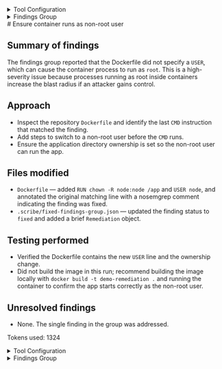 <details>
<summary>Tool Configuration</summary>
{
  "name": "remediate_findings_groups",
  "strategy": "one_by_one",
  "agent": "codex",
  "limit": 5,
  "model": "gpt-5-mini",
  "prompt_file": "../prompts/finding_group.md"
}

</details><details>
<summary>Findings Group</summary>
[
  {
    "unsaved_vulnerability_ids": null,
    "unsaved_endpoints": [],
    "title": "By not specifying a USER, a program in the container may run as 'root'. This is a security hazard. If an attacker can control a process running [...]",
    "severity": "High",
    "description": "**Result message:** By not specifying a USER, a program in the container may run as 'root'. This is a security hazard. If an attacker can control a process running as root, they may have control over the container. Ensure that the last USER in a Dockerfile is a USER other than 'root'.\n**Snippet:**\n```\nCMD [\"sh\", \"-c\", \"python healthcheck.py & npm start\"]\n```\n**Rule name:** dockerfile.security.missing-user.missing-user\n**Rule short description:** Opengrep Finding: dockerfile.security.missing-user.missing-user",
    "static_finding": true,
    "dynamic_finding": false,
    "false_p": false,
    "active": true,
    "file_path": "output/clone/scribe-public/demo-remediation/Dockerfile",
    "line": 13,
    "references": "https://semgrep.dev/r/dockerfile.security.missing-user.missing-user",
    "vuln_id_from_tool": "dockerfile.security.missing-user.missing-user",
    "cwe": 250,
    "tags": [
      "MEDIUM CONFIDENCE",
      "security",
      "CWE-250: Execution with Unnecessary Privileges",
      "OWASP-A04:2021 - Insecure Design"
    ],
    "unique_id_from_tool": "45c1c32ad19ef9fd8608fc4a77be61296f35f89f3cf6cfecad0431e571106069c9bff7b2d5b0b14a2fd1726de7b2672bf65ae05e56ce4bdecf767b05d6594e23_0"
  }
]

</details># Ensure container runs as non-root user

## Summary of findings

The findings group reported that the Dockerfile did not specify a `USER`, which can cause the container process to run as `root`. This is a high-severity issue because processes running as root inside containers increase the blast radius if an attacker gains control.

## Approach

- Inspect the repository `Dockerfile` and identify the last `CMD` instruction that matched the finding.
- Add steps to switch to a non-root user before the `CMD` runs.
- Ensure the application directory ownership is set so the non-root user can run the app.

## Files modified

- `Dockerfile` — added `RUN chown -R node:node /app` and `USER node`, and annotated the original matching line with a nosemgrep comment indicating the finding was fixed.
- `.scribe/fixed-findings-group.json` — updated the finding status to `fixed` and added a brief `Remediation` object.

## Testing performed

- Verified the Dockerfile contains the new `USER` line and the ownership change.
- Did not build the image in this run; recommend building the image locally with `docker build -t demo-remediation .` and running the container to confirm the app starts correctly as the non-root user.

## Unresolved findings

- None. The single finding in the group was addressed.


Tokens used: 1324

<details>
<summary>Tool Configuration</summary>
{
  "name": "remediate_findings_groups",
  "strategy": "one_by_one",
  "agent": "codex",
  "limit": 5,
  "model": "gpt-5-mini",
  "prompt_file": "../prompts/finding_group.md"
}

</details><details>
<summary>Findings Group</summary>
[
  {
    "unsaved_vulnerability_ids": null,
    "unsaved_endpoints": [],
    "title": "Detected possible formatted SQL query. Use parameterized queries instead.",
    "severity": "Medium",
    "description": "**Result message:** Detected possible formatted SQL query. Use parameterized queries instead.\n**Snippet:**\n```\ncursor.execute(query)\n```\n**Rule name:** python.lang.security.audit.formatted-sql-query.formatted-sql-query\n**Rule short description:** Opengrep Finding: python.lang.security.audit.formatted-sql-query.formatted-sql-query",
    "static_finding": true,
    "dynamic_finding": false,
    "false_p": false,
    "active": true,
    "file_path": "output/clone/scribe-public/demo-remediation/bad-file.py",
    "line": 16,
    "references": "https://semgrep.dev/r/python.lang.security.audit.formatted-sql-query.formatted-sql-query",
    "vuln_id_from_tool": "python.lang.security.audit.formatted-sql-query.formatted-sql-query",
    "cwe": 89,
    "tags": [
      "OWASP-A01:2017 - Injection",
      "LOW CONFIDENCE",
      "OWASP-A03:2021 - Injection",
      "CWE-89: Improper Neutralization of Special Elements used in an SQL Command ('SQL Injection')",
      "security"
    ],
    "unique_id_from_tool": "ab0f117c91c6588dea8aa1a3a167ed9094f6d8492ade388db76f3493d5c346ee4e1512f86493998c36fa7bae0c8b9a90c86ebf2280ed28be6bd7218c62bb19b0_0"
  }
]

</details>